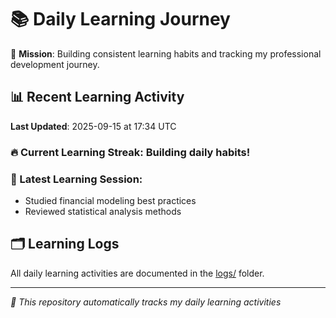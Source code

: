 # 📚 Daily Learning Journey

🎯 **Mission**: Building consistent learning habits and tracking my professional development journey.

## 📊 Recent Learning Activity

**Last Updated**: 2025-09-15 at 17:34 UTC

### 🔥 Current Learning Streak: Building daily habits!

### 📝 Latest Learning Session:
- Studied financial modeling best practices
- Reviewed statistical analysis methods

## 🗂️ Learning Logs

All daily learning activities are documented in the [logs/](./logs/) folder.

---
*🤖 This repository automatically tracks my daily learning activities*
